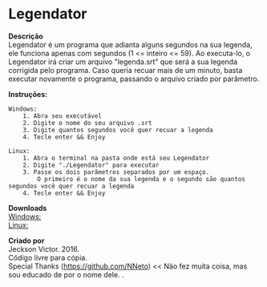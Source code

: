 # Legendator

**Descrição**  
	Legendator é um programa que adianta alguns segundos na sua legenda, ele funciona apenas com segundos (1 <= inteiro <= 59).
	Ao executa-lo, o Legendator irá criar um arquivo "legenda.srt" que será a sua legenda corrigida pelo programa.
	Caso queria recuar mais de um minuto, basta executar novamente o programa, passando o arquivo criado por parâmetro.

**Instruções:**  

	Windows:  
		1. Abra seu executável  
		2. Digite o nome do seu arquivo .srt  
		3. Digite quantos segundos você quer recuar a legenda  
		4. Tecle enter && Enjoy  

	Linux:  
		1. Abra o terminal na pasta onde está seu Legendator  
		2. Digite "./Legendator" para executar  
		3. Passe os dois parâmetros separados por um espaço.
			O primeiro é o nome da sua legenda e o segundo são quantos segundos você quer recuar a legenda  
		4. Tecle enter && Enjoy  
	

**Downloads**  
	[Windows: ](https://github.com/JecksonVictor/Legendator/raw/master/Legendator%20-%20Windows)  
	[Linux: ](https://github.com/JecksonVictor/Legendator/raw/master/Legendator)

**Criado por**  
	Jeckson Victor. 2016.  
	Código livre para cópia.  
	Special Thanks (https://github.com/NNeto) << Não fez muita coisa, mas sou educado de por o nome dele.
.	
